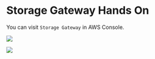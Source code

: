 # Storage Gateway Hands On

You can visit `Storage Gateway` in AWS Console.

![](2019-12-31-09-13-54.png)

![](2019-12-31-09-14-09.png)